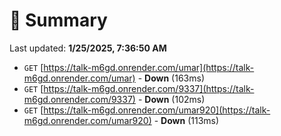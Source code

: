 # 📖 Summary
Last updated: **1/25/2025, 7:36:50 AM**

- `GET` [https://talk-m6gd.onrender.com/umar](https://talk-m6gd.onrender.com/umar) - **Down** (163ms)
- `GET` [https://talk-m6gd.onrender.com/9337](https://talk-m6gd.onrender.com/9337) - **Down** (102ms)
- `GET` [https://talk-m6gd.onrender.com/umar920](https://talk-m6gd.onrender.com/umar920) - **Down** (113ms)
